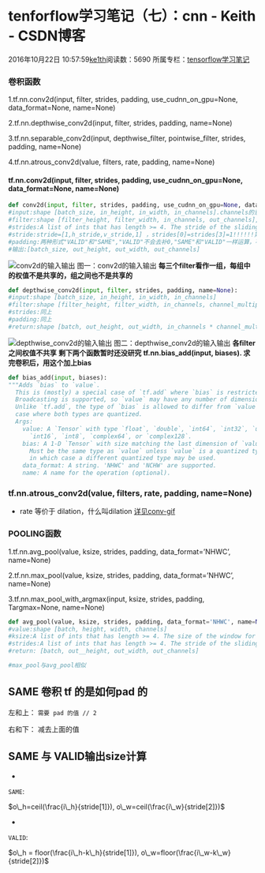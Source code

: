 # tenforflow学习笔记（七）：cnn - Keith - CSDN博客





2016年10月22日 10:57:59[ke1th](https://me.csdn.net/u012436149)阅读数：5690
所属专栏：[tensorflow学习笔记](https://blog.csdn.net/column/details/13300.html)









### 卷积函数

1.tf.nn.conv2d(input, filter, strides, padding, use_cudnn_on_gpu=None, data_format=None, name=None) 

2.tf.nn.depthwise_conv2d(input, filter, strides, padding, name=None) 

3.tf.nn.separable_conv2d(input, depthwise_filter, pointwise_filter, strides, padding, name=None) 

4.tf.nn.atrous_conv2d(value, filters, rate, padding, name=None)
#### tf.nn.conv2d(input, filter, strides, padding, use_cudnn_on_gpu=None, data_format=None, name=None)

```python
def conv2d(input, filter, strides, padding, use_cudnn_on_gpu=None, data_format=None, name=None):
#input:shape [batch_size, in_height, in_width, in_channels].channels的意思是就是，如果你输入的是RGB图像，channel就是3
#filter:shape [filter_height, filter_width, in_channels, out_channels], out_channels表示输出几张feature map
#strides:A list of ints that has length >= 4. The stride of the sliding window for each dimension of the input tensor.
#stride:stride=[1,h_stride,v_stride,1] ，strides[0]=strides[3]=1!!!!!!第0个是batch中的样本，第三个是channel
#padding:两种形式"VALID"和"SAME","VALID"不会去补0,"SAME"和"VALID"一样运算，不够的时候，会补0，不知为啥tensorflow没有"FULL"
#输出:[batch_size, out_height, out_width, out_channels]
```

![conv2d的输入输出](https://img-blog.csdn.net/20161022105911841)
图一：conv2d的输入输出
**每三个filter看作一组，每组中的权值不是共享的，组之间也不是共享的**


```python
def depthwise_conv2d(input, filter, strides, padding, name=None):
#input:shape [batch_size, in_height, in_width, in_channels]
#filter:shape [filter_height, filter_width, in_channels, channel_multiplier]
#strides:同上
#padding:同上
#return:shape [batch, out_height, out_width, in_channels * channel_multiplier]
```

![depthwise_conv2d的输入输出](https://img-blog.csdn.net/20161022110028343)
图二：depthwise_conv2d的输入输出
**各filter之间权值不共享**
**剩下两个函数暂时还没研究**
**tf.nn.bias_add(input, biases). 求完卷积后，用这个加上bias**


```python
def bias_add(input, biases):
"""Adds `bias` to `value`.
  This is (mostly) a special case of `tf.add` where `bias` is restricted to 1-D.
  Broadcasting is supported, so `value` may have any number of dimensions.
  Unlike `tf.add`, the type of `bias` is allowed to differ from `value` in the
  case where both types are quantized.
  Args:
    value: A `Tensor` with type `float`, `double`, `int64`, `int32`, `uint8`,
      `int16`, `int8`, `complex64`, or `complex128`.
    bias: A 1-D `Tensor` with size matching the last dimension of `value`.
      Must be the same type as `value` unless `value` is a quantized type,
      in which case a different quantized type may be used.
    data_format: A string. 'NHWC' and 'NCHW' are supported.
    name: A name for the operation (optional).
```

### tf.nn.atrous_conv2d(value, filters, rate, padding, name=None)
- rate 等价于 dilation，什么叫dilation 
[详见conv-gif](https://github.com/vdumoulin/conv_arithmetic/blob/master/README.md)

### POOLING函数

1.tf.nn.avg_pool(value, ksize, strides, padding, data_format=’NHWC’, name=None) 

2.tf.nn.max_pool(value, ksize, strides, padding, data_format=’NHWC’, name=None) 

3.tf.nn.max_pool_with_argmax(input, ksize, strides, padding, Targmax=None, name=None)
```python
def avg_pool(value, ksize, strides, padding, data_format='NHWC', name=None):
#value:shape [batch, height, width, channels]
#ksize:A list of ints that has length >= 4. The size of the window for each dimension of the input tensor.
#strides:A list of ints that has length >= 4. The stride of the sliding window for each dimension of the input tensor.一般为[1, h_stride, v_stride, 1]
#return: [batch, out__height, out_width, out_channels]

#max_pool与avg_pool相似
```

## SAME 卷积 tf 的是如何pad 的

左和上： `需要 pad 的值 // 2`

右和下： 减去上面的值

## SAME 与 VALID输出size计算
- 
`SAME`:  


$o\_h=ceil(\frac{i\_h}{stride[1]}), o\_w=ceil(\frac{i\_w}{stride[2]})$

- 
`VALID`: 


$o\_h = floor(\frac{i\_h-k\_h}{stride[1]}), o\_w=floor(\frac{i\_w-k\_w}{stride[2]})$








